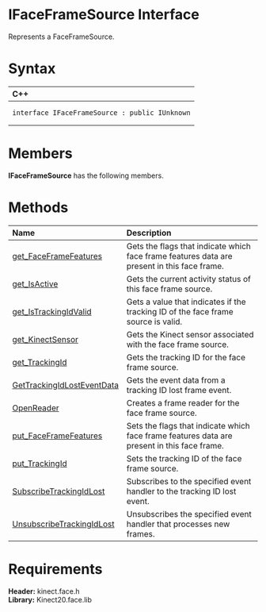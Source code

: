 IFaceFrameSource Interface  
==========================  

Represents a FaceFrameSource. <span id="syntaxSection"></span>

Syntax  
======  

<table>
<colgroup>
<col width="100%" />
</colgroup>
<thead>
<tr class="header">
<th align="left">C++</th>
</tr>
</thead>
<tbody>
<tr class="odd">
<td align="left"><pre><code>interface IFaceFrameSource : public IUnknown</code></pre></td>
</tr>
</tbody>
</table>

<span id="classMembersSection"></span>

Members  
=======  

**IFaceFrameSource** has the following members.  

<span id="publicmethodsSection"></span>

Methods  
=======  

<table>
<colgroup>
<col width="30%" />
<col width="60%" />
</colgroup>
<thead>
<tr class="header">
<th align="left">Name</th>
<th align="left">Description</th>
</tr>
</thead>
<tbody>
<tr class="odd">
<td align="left"><a href="IFaceFrameSource_Interface/Methods/get_FaceFrameFeatures_Method.md">get_FaceFrameFeatures</a></td>
<td align="left">Gets the flags that indicate which face frame features data are present in this face frame.</td>
</tr>
<tr class="even">
<td align="left"><a href="IFaceFrameSource_Interface/Methods/get_IsActive_Method.md">get_IsActive</a></td>
<td align="left">Gets the current activity status of this face frame source.</td>
</tr>
<tr class="odd">
<td align="left"><a href="IFaceFrameSource_Interface/Methods/get_IsTrackingIdValid_Method.md">get_IsTrackingIdValid</a></td>
<td align="left">Gets a value that indicates if the tracking ID of the face frame source is valid.</td>
</tr>
<tr class="even">
<td align="left"><a href="IFaceFrameSource_Interface/Methods/get_KinectSensor_Method.md">get_KinectSensor</a></td>
<td align="left">Gets the Kinect sensor associated with the face frame source.</td>
</tr>
<tr class="odd">
<td align="left"><a href="IFaceFrameSource_Interface/Methods/get_TrackingId_Method.md">get_TrackingId</a></td>
<td align="left">Gets the tracking ID for the face frame source.</td>
</tr>
<tr class="even">
<td align="left"><a href="IFaceFrameSource_Interface/Methods/GetTrackingIdLostEventData.md">GetTrackingIdLostEventData</a></td>
<td align="left">Gets the event data from a tracking ID lost frame event.</td>
</tr>
<tr class="odd">
<td align="left"><a href="IFaceFrameSource_Interface/Methods/OpenReader_Method.md">OpenReader</a></td>
<td align="left">Creates a frame reader for the face frame source.</td>
</tr>
<tr class="even">
<td align="left"><a href="IFaceFrameSource_Interface/Methods/put_FaceFrameFeatures_Method.md">put_FaceFrameFeatures</a></td>
<td align="left">Sets the flags that indicate which face frame features data are present in this face frame.</td>
</tr>
<tr class="odd">
<td align="left"><a href="IFaceFrameSource_Interface/Methods/put_TrackingId_Method.md">put_TrackingId</a></td>
<td align="left">Sets the tracking ID of the face frame source.</td>
</tr>
<tr class="even">
<td align="left"><a href="IFaceFrameSource_Interface/Methods/SubscribeTrackingIdLost.md">SubscribeTrackingIdLost</a></td>
<td align="left">Subscribes to the specified event handler to the tracking ID lost event.</td>
</tr>
<tr class="odd">
<td align="left"><a href="IFaceFrameSource_Interface/Methods/UnsubscribeTrackingIdLost.md">UnsubscribeTrackingIdLost</a></td>
<td align="left">Unsubscribes the specified event handler that processes new frames.</td>
</tr>
</tbody>
</table>

<span id="requirements"></span>

Requirements  
============  

**Header:** kinect.face.h  
**Library:** Kinect20.face.lib  



<!--Please do not edit the data in the comment block below.-->
<!--
TOCTitle : IFaceFrameSource Interface
RLTitle : IFaceFrameSource Interface
KeywordK : IFaceFrameSource interface, about
HelpPriority : 2
TopicType : apiref
KeywordF : IFaceFrameSource
KeywordF : Microsoft.Kinect.face.IFaceFrameSource
KeywordA : T:Microsoft.Kinect.face.IFaceFrameSource
AssetID : T:Microsoft.Kinect.face.IFaceFrameSource
Locale : en-us
CommunityContent : 1
APIType : Managed
APILocation : 
APIName : Microsoft.Kinect.face.IFaceFrameSource
TargetOS : Windows
TopicType : kbSyntax
DevLang : C++
DocSet : K4Wv2
ProjType : K4Wv2Proj
Technology : Kinect for Windows
Product : Kinect for Windows SDK v2
productversion : 20
-->
